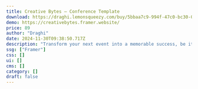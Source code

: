 ```yaml
---
title: Creative Bytes — Conference Template
download: https://draghi.lemonsqueezy.com/buy/5bbaa7c9-994f-47c0-bc30-0844926367a2
demo: https://creativebytes.framer.website/
price: 89
author: "Draghi"
date: 2024-11-30T09:38:50.717Z
description: "Transform your next event into a memorable success, be it a conference, summit, or workshop. Stand out from the ordinary and rise above the competition through sophistication and professionalism—all for less than the cost of one ticket."
ssg: ["Framer"]
css: []
ui: []
cms: []
category: []
draft: false
---
```

